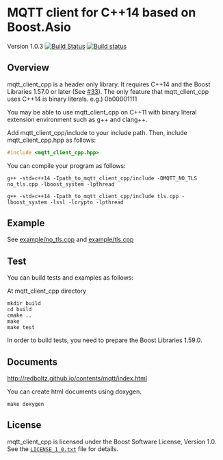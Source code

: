 MQTT client for C++14 based on Boost.Asio
=========================================

Version 1.0.3 [![Build Status](https://travis-ci.org/redboltz/mqtt_client_cpp.svg?branch=master)](https://travis-ci.org/redboltz/mqtt_client_cpp) [![Build status](https://ci.appveyor.com/api/projects/status/21a267hd34s0kqu5/branch/master?svg=true)](https://ci.appveyor.com/project/redboltz/mqtt-client-cpp/branch/master)

Overview
--------

mqtt_client_cpp is a header only library. It requires C++14 and the Boost Libraries 1.57.0 or later (See [#33](https://github.com/redboltz/mqtt_client_cpp/issues/33)). The only feature that mqtt_client_cpp uses C++14 is binary literals. e.g.) 0b00001111

You may be able to use mqtt_client_cpp on C++11 with binary literal extension environment such as g++ and clang++.

Add mqtt_client_cpp/include to your include path. Then, include mqtt_client_cpp.hpp as follows:

```c++
#include <mqtt_client_cpp.hpp>
```

You can compile your program as follows:

```
g++ -std=c++14 -Ipath_to_mqtt_client_cpp/include -DMQTT_NO_TLS no_tls.cpp -lboost_system -lpthread
```

```
g++ -std=c++14 -Ipath_to_mqtt_client_cpp/include tls.cpp -lboost_system -lssl -lcrypto -lpthread
```

Example
-------

See [example/no_tls.cpp](https://github.com/redboltz/mqtt_client_cpp/blob/master/example/no_tls.cpp) and [example/tls.cpp](https://github.com/redboltz/mqtt_client_cpp/blob/master/example/tls.cpp)

Test
----

You can build tests and examples as follows:


At mqtt_client_cpp directory

```
mkdir build
cd build
cmake ..
make
make test
```

In order to build tests, you need to prepare the Boost Libraries 1.59.0.

Documents
---------
http://redboltz.github.io/contents/mqtt/index.html

You can create html documents using doxygen.

```
make doxygen
```

License
-------

mqtt_client_cpp is licensed under the Boost Software License, Version 1.0. See
the [`LICENSE_1_0.txt`](./LICENSE_1_0.txt) file for details.
